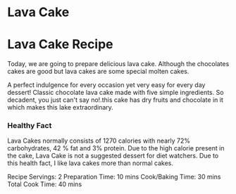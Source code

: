 # Lava Cake
# Lava Cake Recipe 
Today, we are going to prepare delicious lava cake. Although the chocolates cakes are good but lava cakes are some special molten cakes.

A perfect indulgence for every occasion yet very easy for every day dessert! Classic chocolate lava cake made with five simple ingredients. So decadent, you just can't say no!.this cake has dry fruits and chocolate in it which makes this lake extraordinary.

### Healthy Fact 
Lava Cakes normally consists of 1270 calories with nearly 72% carbohydrates, 42 % fat and 3% protein. Due to the high calorie present in the cake, Lava Cake is not a suggested dessert for diet watchers.
Due to this health fact, I like lava cakes more than normal cakes.

Recipe Servings: 2
Preparation Time: 10 mins
Cook/Baking Time: 30 mins
Total Cook Time: 40 mins
